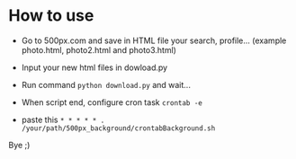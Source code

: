 # How to use

- Go to 500px.com and save in HTML file your search, profile... (example photo.html, photo2.html and photo3.html)

- Input your new html files in dowload.py

- Run command `python download.py` and wait...

- When script end, configure cron task `crontab -e`

- paste this `* * * * * . /your/path/500px_background/crontabBackground.sh`

Bye ;)

